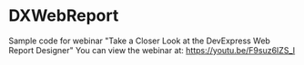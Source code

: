 # DXWebReport
Sample code for webinar "Take a Closer Look at the DevExpress Web Report Designer"
You can view the webinar at: https://youtu.be/F9suz6IZS_I
